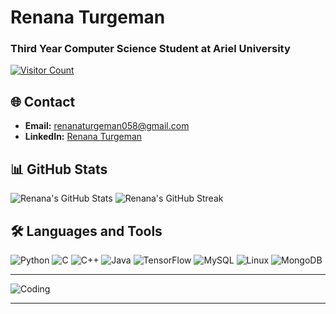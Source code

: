 # Renana Turgeman

### Third Year Computer Science Student at Ariel University

[![Visitor Count](https://komarev.com/ghpvc/?username=RenanaTurgeman&color=brightgreen)](https://github.com/RenanaTurgeman)

## 🌐 Contact

- **Email:** [renanaturgeman058@gmail.com](mailto:renanaturgeman058@gmail.com)
- **LinkedIn:** [Renana Turgeman](https://www.linkedin.com/in/renana-turgeman-1b7b18277/)

## 📊 GitHub Stats

![Renana's GitHub Stats](https://github-readme-stats.vercel.app/api?username=RenanaTurgeman&show_icons=true&theme=radical)
![Renana's GitHub Streak](https://github-readme-streak-stats.herokuapp.com/?user=RenanaTurgeman&theme=radical)

## 🛠️ Languages and Tools

![Python](https://img.shields.io/badge/Python-3776AB?style=for-the-badge&logo=python&logoColor=white)
![C](https://img.shields.io/badge/C-A8B9CC?style=for-the-badge&logo=c&logoColor=white)
![C++](https://img.shields.io/badge/C++-00599C?style=for-the-badge&logo=c%2B%2B&logoColor=white)
![Java](https://img.shields.io/badge/Java-007396?style=for-the-badge&logo=java&logoColor=white)
![TensorFlow](https://img.shields.io/badge/TensorFlow-FF6F00?style=for-the-badge&logo=tensorflow&logoColor=white)
![MySQL](https://img.shields.io/badge/MySQL-4479A1?style=for-the-badge&logo=mysql&logoColor=white)
![Linux](https://img.shields.io/badge/Linux-FCC624?style=for-the-badge&logo=linux&logoColor=black)
![MongoDB](https://img.shields.io/badge/MongoDB-47A248?style=for-the-badge&logo=mongodb&logoColor=white)

---

![Coding](https://media.giphy.com/media/ZVik7pBtu9dNS/giphy.gif)

---
